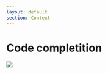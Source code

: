 ```yaml
---
layout: default
section: Context
---
```


# Code completition

<div class="mt-16">
    <img class="" src="/context.1.png">
</div>
